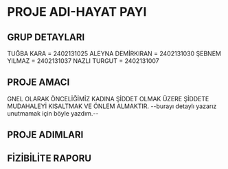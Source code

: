 # PROJE ADI-HAYAT PAYI
## GRUP DETAYLARI
 TUĞBA KARA = 2402131025
 ALEYNA DEMİRKIRAN = 2402131030
 ŞEBNEM YILMAZ = 2402131037
 NAZLI TURGUT =  2402131007
## PROJE AMACI
GNEL OLARAK ÖNCELİĞİMİZ KADINA ŞİDDET OLMAK ÜZERE ŞİDDETE MUDAHALEYİ KISALTMAK VE ÖNLEM ALMAKTIR. --burayı detaylı yazarız unutmamak için böyle yazdım.--
## PROJE ADIMLARI 
 
## FİZİBİLİTE RAPORU 
